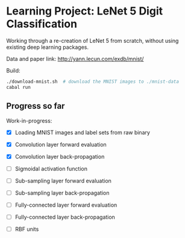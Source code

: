 # Learning Project: LeNet 5 Digit Classification

Working through a re-creation of LeNet 5 from scratch, without using existing
deep learning packages.

Data and paper link: http://yann.lecun.com/exdb/mnist/

Build:

``` sh
./download-mnist.sh  # download the MNIST images to ./mnist-data
cabal run
```

## Progress so far

Work-in-progress:
  - [x] Loading MNIST images and label sets from raw binary
  - [x] Convolution layer forward evaluation
  - [x] Convolution layer back-propagation
  - [ ] Sigmoidal activation function
  - [ ] Sub-sampling layer forward evaluation
  - [ ] Sub-sampling layer back-propagation
  - [ ] Fully-connected layer forward evaluation
  - [ ] Fully-connected layer back-propagation
  - [ ] RBF units

